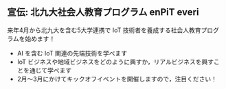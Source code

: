 ##  宣伝: 北九大社会人教育プログラム enPiT everi

来年4月から北九大を含む5大学連携で IoT 技術者を養成する社会人教育プログラムを始めます！

* AI を含む IoT 関連の先端技術を学べます
* IoT ビジネスや地域ビジネスをどのように興すか，リアルビジネスを興すことを通じて学べます
* 2月〜3月にかけてキックオフイベントを開催しますので，注目ください！